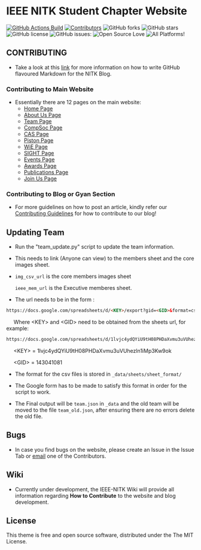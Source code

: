 # IEEE NITK Student Chapter Website

[![GitHub Actions Build](https://img.shields.io/github/workflow/status/IEEE-NITK/ieee-nitk.github.io/Jekyll%20HTMLProofer%20and%20Deployment)](https://github.com/IEEE-NITK/ieee-nitk.github.io/actions/workflows/jekyll.yml)
[![Contributors](https://img.shields.io/github/contributors/IEEE-NITK/ieee-nitk.github.io.svg)](https://github.com/IEEE-NITK/ieee-nitk.github.io.svg/graphs/contributors)
![GitHub forks](https://img.shields.io/github/forks/IEEE-NITK/ieee-nitk.github.io.svg)
![GitHub stars](https://img.shields.io/github/stars/IEEE-NITK/ieee-nitk.github.io.svg)
![GitHub license](https://img.shields.io/badge/license-MIT-blue.svg)
![GitHub issues:](https://img.shields.io/github/issues/IEEE-NITK/ieee-nitk.github.io.svg)
![Open Source Love](https://badges.frapsoft.com/os/v1/open-source.png?v=103)
![All Platforms!](https://img.shields.io/badge/Windows,%20OS/X,%20Linux-%20%E2%9C%85%20-brightgreen.svg)

## CONTRIBUTING

* Take a look at this [link](https://guides.github.com/features/mastering-markdown/) for more information on how to write GitHub flavoured Markdown for the NITK Blog.

### Contributing to Main Website

* Essentially there are 12 pages on the main website:
  * [Home Page](index.html)
  * [About Us Page](about-us.html)
  * [Team Page](team.html)
  * [CompSoc Page](compsoc.html)
  * [CAS Page](diode.html)
  * [Piston Page](piston.html)
  * [WiE Page](wie.html)
  * [SIGHT Page](sight.html)
  * [Events Page](events.html)
  * [Awards Page](achieve.html)
  * [Publications Page](publications.html)
  * [Join Us Page](joinus.html)

### Contributing to Blog or Gyan Section

* For more guidelines on how to post an article, kindly refer our [Contributing Guidelines](CONTRIBUTING.md) for how to contribute to our blog!

## Updating Team

* Run the "team_update.py" script to update the team information.
* This needs to link (Anyone can view) to the members sheet and the core images sheet.
* `img_csv_url` is the core members images sheet
  
  `ieee_mem_url` is the Executive memberes sheet.

* The url needs to be in the form :
```html
https://docs.google.com/spreadsheets/d/<KEY>/export?gid=<GID>&format=csv`
```
&nbsp;&nbsp;&nbsp;&nbsp; Where \<KEY> and \<GID> need to be obtained from the sheets url, for example:
```html
https://docs.google.com/spreadsheets/d/1lvjc4ydQYiU9tH08PHDaXvmu3uVUhezln1iMp3Kw9ok/edit?resourcekey#gid=143041081
```
&nbsp;&nbsp;&nbsp;&nbsp; \<KEY> = 1lvjc4ydQYiU9tH08PHDaXvmu3uVUhezln1iMp3Kw9ok


&nbsp;&nbsp;&nbsp;&nbsp; \<GID> = 143041081

* The format for the csv files is stored in `_data/sheets/sheet_format/`
* The Google form has to be made to satisfy this format in order for the script to work.

* The Final output will be `team.json` in `_data` and the old team will be moved to the file `team_old.json`, after ensuring there are no errors delete the old file.

## Bugs

* In case you find bugs on the website, please create an Issue in the Issue Tab or [email](mailto:vignarajpai@gmail.com) one of the Contributors.

## Wiki

* Currently under development, the IEEE-NITK Wiki will provide all information regarding **How to Contribute** to the website and blog development.

## License

This theme is free and open source software, distributed under the The MIT License.
